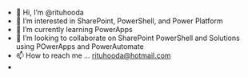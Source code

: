 - 👋 Hi, I’m @rituhooda
- 👀 I’m interested in SharePoint, PowerShell, and Power Platform
- 🌱 I’m currently learning PowerApps
- 💞️ I’m looking to collaborate on SharePoint PowerShell and Solutions using POwerApps and PowerAutomate
- 📫 How to reach me ... rituhooda@hotmail.com
- 

<!---
rituhooda/rituhooda is a ✨ special ✨ repository because its `README.md` (this file) appears on your GitHub profile.
You can click the Preview link to take a look at your changes.
--->
